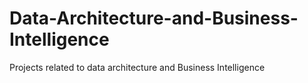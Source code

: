 # Data-Architecture-and-Business-Intelligence
Projects related to data architecture and Business Intelligence 
